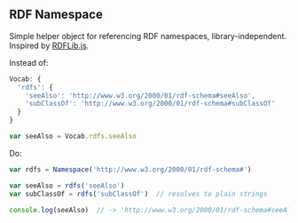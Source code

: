 ## RDF Namespace

Simple helper object for referencing RDF namespaces, library-independent.
Inspired by [RDFLib.js](https://github.com/linkeddata/rdflib.js/).

Instead of:

```javascript
Vocab: {
  'rdfs': {
    'seeAlso': 'http://www.w3.org/2000/01/rdf-schema#seeAlso',
    'subClassOf': 'http://www.w3.org/2000/01/rdf-schema#subClassOf'
  }
}

var seeAlso = Vocab.rdfs.seeAlso
```

Do:

```javascript
var rdfs = Namespace('http://www.w3.org/2000/01/rdf-schema#')

var seeAlso = rdfs('seeAlso')
var subClassOf = rdfs('subClassOf')  // resolves to plain strings

console.log(seeAlso)  // -> 'http://www.w3.org/2000/01/rdf-schema#seeAlso'
```
